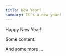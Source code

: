 ```yaml
---
title: New Year!
summary: It's a new year!
---
```


Happy New Year!

Some content.

And some more ...
